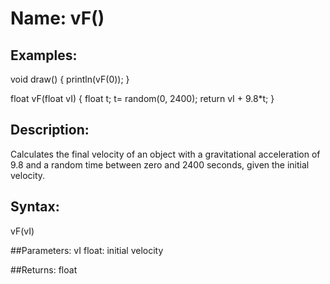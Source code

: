 # Name: vF()

## Examples:
void draw() {
  println(vF(0));
}

float vF(float vI) {
  float t;
  t= random(0, 2400);
  return vI + 9.8*t;
}

## Description:
Calculates the final velocity of an object with a gravitational acceleration of 9.8 and a random time between zero and 2400 seconds, given the initial velocity.

## Syntax:
vF(vI)

##Parameters: 
vI            float: initial velocity

##Returns:
float

